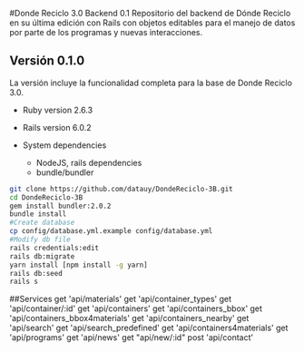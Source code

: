 #Donde Reciclo 3.0 Backend 0.1
Repositorio del backend de Dónde Reciclo en su última edición con Rails con objetos editables para el manejo de datos por parte de los programas y nuevas interacciones.
## Versión 0.1.0
La versión incluye la funcionalidad completa para la base de Donde Reciclo 3.0.

* Ruby version 2.6.3  

* Rails version 6.0.2

* System dependencies
  - NodeJS, rails dependencies  
  - bundle/bundler

```bash
git clone https://github.com/datauy/DondeReciclo-3B.git
cd DondeReciclo-3B
gem install bundler:2.0.2
bundle install
#Create database
cp config/database.yml.example config/database.yml
#Modify db file
rails credentials:edit
rails db:migrate
yarn install [npm install -g yarn]
rails db:seed
rails s
```

##Services
get 'api/materials'
get 'api/container_types'
get 'api/container/:id'
get 'api/containers'
get 'api/containers_bbox'
get 'api/containers_bbox4materials'
get 'api/containers_nearby'
get 'api/search'
get 'api/search_predefined'
get 'api/containers4materials'
get 'api/programs'
get 'api/news'
get "api/new/:id"
post 'api/contact'
